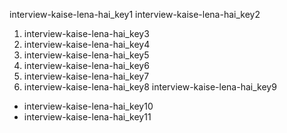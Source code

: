 interview-kaise-lena-hai_key1
interview-kaise-lena-hai_key2
1. interview-kaise-lena-hai_key3
2. interview-kaise-lena-hai_key4
3. interview-kaise-lena-hai_key5
4. interview-kaise-lena-hai_key6
5. interview-kaise-lena-hai_key7
6. interview-kaise-lena-hai_key8
interview-kaise-lena-hai_key9
- interview-kaise-lena-hai_key10
- interview-kaise-lena-hai_key11
